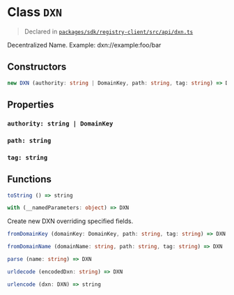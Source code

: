 # Class `DXN`
> Declared in [`packages/sdk/registry-client/src/api/dxn.ts`]()

Decentralized Name.
Example: dxn://example:foo/bar

## Constructors
```ts
new DXN (authority: string | DomainKey, path: string, tag: string) => DXN
```

## Properties
### `authority: string | DomainKey`
### `path: string`
### `tag: string`

## Functions
```ts
toString () => string
```
```ts
with (__namedParameters: object) => DXN
```
Create new DXN overriding specified fields.
```ts
fromDomainKey (domainKey: DomainKey, path: string, tag: string) => DXN
```
```ts
fromDomainName (domainName: string, path: string, tag: string) => DXN
```
```ts
parse (name: string) => DXN
```
```ts
urldecode (encodedDxn: string) => DXN
```
```ts
urlencode (dxn: DXN) => string
```